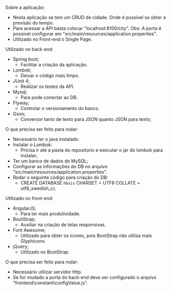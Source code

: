 Sobre a aplicação:
   - Nesta aplicação se tem um CRUD de cidade. Onde é possível se obter a previsão do tempo.
   - Para acessar a API basta colocar "localhost:8100/city". Obs: A porta é possível configurar em "src/main/resources/application.properties".
   - Utilizado no Front-end o Single Page.

Utilizado no back-end:
   - Spring boot;
      * Facilitar a criação da aplicação.
   - Lombok;
      * Deixar o código mais limpo.
   - JUnit 4;
      * Realizar os testes da API.
   - Mysql;
      * Para pode conectar ao DB.
   - Flyway;
      * Controlar o versionamento do banco.
   - Gson;
      * Conversor tanto de texto para JSON quanto JSON para texto;

O que precisa ser feito para rodar:
   - Necessário ter o java instalado.
   - Instalar o Lombok:
      * Pricisa ir até a pasta do repositorio e executar o jar do lombok para instalar;
   - Ter um banco de dados do MySQL;
   - Configurar as informações do DB no arquivo "src/main/resources/application.properties".
   - Rodar o seguinte código para criação do DB:
      * CREATE DATABASE `hbsis` CHARSET = UTF8 COLLATE = utf8_swedish_ci;

Utilizado no front-end:
   - AngularJS;
      * Para ter mais produtividade.
   - BootStrap;
      * Auxiliar na criação de telas responsivas.
   - Font Awesome;
      * Utilizado para obter os ícones, pois BootStrap não utiliza mais Glyphicons.
   - jQuery;
      * Utilizado no BootStrap.

O que precisa ser feito para rodar:
   - Necessário utilizar servidor http. 
   - Se for mudado a porta do back-end deve ser configurado o arquivo "frontend\constant\configValue.js".
